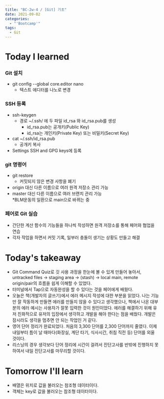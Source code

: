 ```yaml
---
title: "BC-2w-4 / [Git] 기초"
date: 2021-09-02
categories:
  - "'Bootcamp'"
tags:
  - Git
---
```


# Today I learned

### Git 설치

- git config --global core.editor nano
  - 텍스트 에디터를 나노로 변경

### SSH 등록

- ssh-keygen
  - 경로 ~/.ssh/ 에 두 파일 id_rsa 와 id_rsa.pub를 생성
    - id_rsa.pub는 공개키(Public Key)
    - id_rsa는 개인키(Private Key) 또는 비밀키(Secret Key)
- cat ~/.ssh/id_rsa.pub
  - 공개키 복사
- Settings SSH and GPG keys에 등록

### git 명령어

- git restore
  - 커밋되지 않은 변경 사항을 폐기
- origin 대신 다른 이름으로 여러 원격 저장소 관리 가능
- master 대신 다른 이름으로 여러 브랜치 관리 가능  
  \*BLM운동의 일환으로 main으로 바뀌는 중

### 페어로 Git 실습

- 간단한 계산 함수의 기능들을 하나씩 작성하면 원격 저장소를 통해 페어와 협업을 연습
- 각자 작업을 하면서 커밋 기록, 일부러 충돌이 생기는 상황도 만들고 해결

# Today's takeaway

- Git Command Quiz로 깃 사용 과정을 한눈에 볼 수 있게 만들어 놓아서, untracked files -> staging area -> (stash) -> local main, remote origin/pair의 흐름을 쉽게 이해할 수 있었다.
- 터미널에서 Tap으로 자동완성을 할 수 있다는 것을 페어에게 배웠다.
- 오늘은 책(개발자의 글쓰기)에서 에러 메시지 작성에 대한 부분을 읽었다. 나는 기능만 잘 작동하게 만들면 에러를 만들지 않을 수 있다고 생각했으나, 책에서 나온 대부분의 에러 예시는 사용자가 잘못 입력한 것이 원인이었다. 에러를 해결하기 위해 유저 친화적으로 유저의 입장에서 생각하고 개발을 해야 한다는 점을 배웠다. 개발은 잠시라도 생각을 멈추면 안 되는 작업인 거 같다.
- 영어 단어 정리가 완료되었다. 처음의 3,300 단어를 2,300 단어까지 줄였다. 이제 내일부터 틈이 날 때마다(화장실, 계단 타기, 식사시간, 취침 직전 등) 단어를 외울 것이다.
- 리스닝의 경우 생각보다 단어 정리에 시간이 걸려서 진단고사를 반밖에 진행하지 못하여서 내일 진단고사를 마무리할 것이다.

# Tomorrow I'll learn

- 배열은 위치로 값을 불러오는 참조형 데이터이다.
- 객체는 key로 값을 불러오는 참조형 데이터이다.
